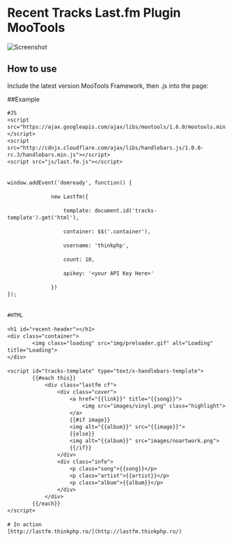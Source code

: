 Recent Tracks Last.fm Plugin MooTools
=====================================

![Screenshot](http://c2.staticflickr.com/2/1687/23981960244_16781b0216_z.jpg)

How to use
----------

   Include the latest version MooTools Framework, then .js into the page:
     
##Example


    #JS
    <script src="https://ajax.googleapis.com/ajax/libs/mootools/1.6.0/mootools.min.js"></script>       
    <script src="http://cdnjs.cloudflare.com/ajax/libs/handlebars.js/1.0.0-rc.3/handlebars.min.js"></script>
    <script src="js/last.fm.js"></script>


    window.addEvent('domready', function() {

                  new Lastfm({        

                      template: document.id('tracks-template').get('html'),

                      container: $$('.container'),

                      username: 'thinkphp',

                      count: 10,

                      apikey: '<your API Key Here>'

                  })
    });


    #HTML

    <h1 id="recent-header"></h1>
    <div class="container">
            <img class="loading" src="img/preloader.gif" alt="Loading" title="Loading">
    </div>

    <script id="tracks-template" type="text/x-handlebars-template">
            {{#each this}}
                <div class="lastfm cf">
                    <div class="cover">
                        <a href="{{link}}" title="{{song}}">
                            <img src="images/vinyl.png" class="highlight">
                        </a>
                        {{#if image}}
                        <img alt="{{album}}" src="{{image}}">
                        {{else}}
                        <img alt="{{album}}" src="images/noartwork.png">
                        {{/if}}
                    </div>
                    <div class="info">
                        <p class="song">{{song}}</p>
                        <p class="artist">{{artist}}</p>
                        <p class="album">{{album}}</p>
                    </div>
                </div>
            {{/each}}
    </script>

    # In action
    [http://lastfm.thinkphp.ro/](http://lastfm.thinkphp.ro/)
